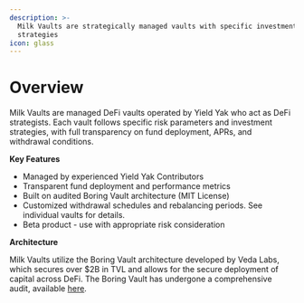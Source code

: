 ```yaml
---
description: >-
  Milk Vaults are strategically managed vaults with specific investment
  strategies
icon: glass
---
```


# Overview

Milk Vaults are managed DeFi vaults operated by Yield Yak who act as DeFi strategists. Each vault follows specific risk parameters and investment strategies, with full transparency on fund deployment, APRs, and withdrawal conditions.

**Key Features**

* Managed by experienced Yield Yak Contributors
* Transparent fund deployment and performance metrics
* Built on audited Boring Vault architecture (MIT License)
* Customized withdrawal schedules and rebalancing periods. See individual vaults for details.
* Beta product - use with appropriate risk consideration

**Architecture**

Milk Vaults utilize the Boring Vault architecture developed by Veda Labs, which secures over $2B in TVL and allows for the secure deployment of capital across DeFi. The Boring Vault has undergone a comprehensive audit, available [here](https://github.com/Se7en-Seas/boring-vault/tree/main/audit).
